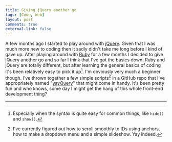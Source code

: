 ```yaml
---
title: Giving jQuery another go 
tags: [Code, Web]
layout: post
comments: true
external-link: false
---
```


A few months ago I started to play around with [jQuery](http://jquery.com/ "jQuery"). Given that I was much more new to coding then it sadly didn't take me long before I kind of gave up. After playing around with [Ruby](http://www.ruby-lang.org/ "Ruby") for a few months I decided to give jQuery another go and so far I think that I've got the basics down. Ruby and jQuery are totally different, but after learning the general basics of coding it's been relatively easy to pick it up[^20130321-1]. I'm obviously very much a beginner though. I've thrown together a few simple scripts[^20130321-2] in a GitHub repo that I've appropriately named "[yayQuery](https://github.com/gummesson/yayquery "yayQuery")" that might come in handy. It's been pretty fun and who knows, some day I might get the hang of this whole front-end development thing?

***

[^20130321-1]: Especially when the syntax is quite easy for common things, like `hide()` and `show()`.
[^20130321-2]: I've currently figured out how to scroll smoothly to IDs using anchors, how to make a dropdown menu and a simple slideshow. Yay indeed.
